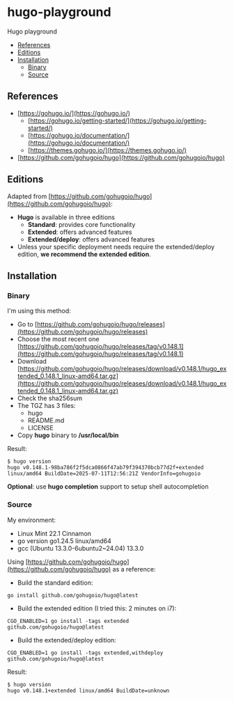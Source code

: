 # hugo-playground

Hugo playground

- [References](#references)
- [Editions](#editions)
- [Installation](#installation)
  - [Binary](#binary)
  - [Source](#source)

## References

- [https://gohugo.io/](https://gohugo.io/)
  - [https://gohugo.io/getting-started/](https://gohugo.io/getting-started/)
  - [https://gohugo.io/documentation/](https://gohugo.io/documentation/)
  - [https://themes.gohugo.io/](https://themes.gohugo.io/)
- [https://github.com/gohugoio/hugo](https://github.com/gohugoio/hugo)

## Editions

Adapted from [https://github.com/gohugoio/hugo](https://github.com/gohugoio/hugo):

- **Hugo** is available in three editions
  - **Standard**: provides core functionality
  - **Extended**: offers advanced features
  - **Extended/deploy**: offers advanced features
- Unless your specific deployment needs require the extended/deploy edition, **we recommend the extended edition**.

## Installation

### Binary

I'm using this method:

- Go to [https://github.com/gohugoio/hugo/releases](https://github.com/gohugoio/hugo/releases)
- Choose the most recent one [https://github.com/gohugoio/hugo/releases/tag/v0.148.1](https://github.com/gohugoio/hugo/releases/tag/v0.148.1)
- Download [https://github.com/gohugoio/hugo/releases/download/v0.148.1/hugo_extended_0.148.1_linux-amd64.tar.gz](https://github.com/gohugoio/hugo/releases/download/v0.148.1/hugo_extended_0.148.1_linux-amd64.tar.gz)
- Check the sha256sum
- The TGZ has 3 files:
  - hugo
  - README.md
  - LICENSE
- Copy **hugo** binary to **/usr/local/bin**

Result:
```
$ hugo version
hugo v0.148.1-98ba786f2f5dca0866f47ab79f394370bcb77d2f+extended linux/amd64 BuildDate=2025-07-11T12:56:21Z VendorInfo=gohugoio
```

**Optional**: use **hugo completion** support to setup shell autocompletion

### Source

My environment:

- Linux Mint 22.1 Cinnamon
- go version go1.24.5 linux/amd64
- gcc (Ubuntu 13.3.0-6ubuntu2~24.04) 13.3.0

Using [https://github.com/gohugoio/hugo](https://github.com/gohugoio/hugo) as a reference:

- Build the standard edition:
```
go install github.com/gohugoio/hugo@latest
```
- Build the extended edition (I tried this: 2 minutes on i7):
```
CGO_ENABLED=1 go install -tags extended github.com/gohugoio/hugo@latest
```
- Build the extended/deploy edition:
```
CGO_ENABLED=1 go install -tags extended,withdeploy github.com/gohugoio/hugo@latest
```

Result:
```
$ hugo version
hugo v0.148.1+extended linux/amd64 BuildDate=unknown
```
